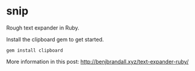 # snip
Rough text expander in Ruby.

Install the clipboard gem to get started.

`gem install clipboard`

More information in this post: http://benjbrandall.xyz/text-expander-ruby/
